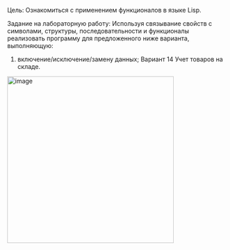 Цель: Ознакомиться с применением функционалов в языке Lisp.
 
Задание на лабораторную работу:
Используя связывание свойств с символами, структуры, последовательности и функционалы реализовать программу для предложенного ниже варианта, выполняющую:
1. включение/исключение/замену данных;
Вариант 14 Учет товаров на складе.

<img width="383" alt="image" src="https://github.com/user-attachments/assets/6c3ba542-73c8-4b5c-b613-05420fac2526">


